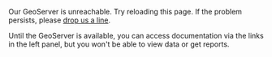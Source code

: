 Our GeoServer is unreachable. Try reloading this page. 
If the problem persists, please 
<a href="https://umassdsl.webgis1.com/hesk/index.php?a=add&category=5" target="_blank" rel="noopener noreferrer">
drop us a line</a>.

Until the GeoServer is available, you can access documentation via the links in the left panel, 
but you won't be able to view data or get reports.